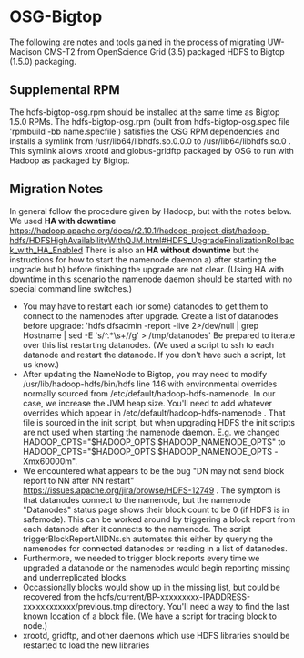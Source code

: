 # OSG-Bigtop
The following are notes and tools gained in the process of migrating UW-Madison CMS-T2 from OpenScience Grid (3.5) packaged HDFS to Bigtop (1.5.0) packaging.  

## Supplemental RPM
The hdfs-bigtop-osg.rpm should be installed at the same time as Bigtop 1.5.0 RPMs. The hdfs-bigtop-osg.rpm (built from hdfs-bigtop-osg.spec file 'rpmbuild -bb name.specfile') satisfies the OSG RPM dependencies and installs a symlink from /usr/lib64/libhdfs.so.0.0.0 to /usr/lib64/libhdfs.so.0 .  This symlink allows xrootd and globus-gridftp packaged by OSG to run with Hadoop as packaged by Bigtop.

## Migration Notes
In general follow the procedure given by Hadoop, but with the notes below.
We used **HA with downtime** https://hadoop.apache.org/docs/r2.10.1/hadoop-project-dist/hadoop-hdfs/HDFSHighAvailabilityWithQJM.html#HDFS_UpgradeFinalizationRollback_with_HA_Enabled
There is also an **HA without downtime** but the instructions for how to start the namenode daemon a) after starting the upgrade but b) before finishing the upgrade are not clear.  (Using HA with downtime in this scenario the namenode daemon should be started with no special command line switches.)

- You may have to restart each (or some) datanodes to get them to connect to the namenodes after upgrade.  Create a list of datanodes before upgrade: 'hdfs dfsadmin -report -live 2>/dev/null | grep Hostname | sed -E 's/^.*\s+//g' > /tmp/datanodes' Be prepared to iterate over this list restarting datanodes.  (We used a script to ssh to each datanode and restart the datanode. If you don't have such a script, let us know.)
- After updating the NameNode to Bigtop, you may need to modify /usr/lib/hadoop-hdfs/bin/hdfs line 146 with environmental overrides normally sourced from /etc/default/hadoop-hdfs-namenode.  In our case, we increase the JVM heap size. You'll need to add whatever overrides which appear in /etc/default/hadoop-hdfs-namenode .  That file is sourced in the init script, but when upgrading HDFS the init scripts are not used when starting the namenode daemon. E.g. we changed HADOOP_OPTS="$HADOOP_OPTS $HADOOP_NAMENODE_OPTS" to HADOOP_OPTS="$HADOOP_OPTS $HADOOP_NAMENODE_OPTS -Xmx60000m".
- We encountered what appears to be the bug "DN may not send block report to NN after NN restart" https://issues.apache.org/jira/browse/HDFS-12749 . The symptom is that datanodes connect to the namenode, but the namenode "Datanodes" status page shows their block count to be 0 (if HDFS is in safemode). This can be worked around by triggering a block report from each datanode after it connects to the namenode.  The script triggerBlockReportAllDNs.sh automates this either by querying the namenodes for connected datanodes or reading in a list of datanodes.
- Furthermore, we needed to trigger block reports every time we upgraded a datanode or  the namenodes would begin reporting missing and underreplicated blocks.
- Occassionally blocks would show up in the missing list, but could be recovered from the hdfs/current/BP-xxxxxxxxx-IPADDRESS-xxxxxxxxxxxx/previous.tmp directory.  You'll need a way to find the last known location of a block file.  (We have a script for tracing block to node.)
- xrootd, gridftp, and other daemons which use HDFS libraries should be restarted to load the new libraries

